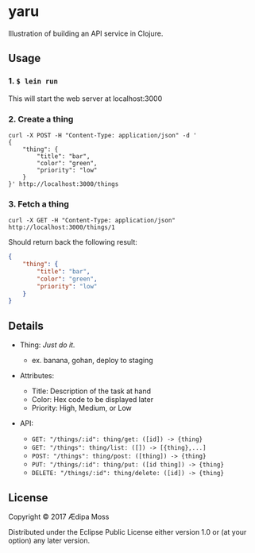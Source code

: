 # yaru

Illustration of building an API service in Clojure.

## Usage

### 1. `$ lein run`

This will start the web server at localhost:3000

### 2. Create a thing

```
curl -X POST -H "Content-Type: application/json" -d '
{
	"thing": {
		"title": "bar",
		"color": "green",
		"priority": "low"
	}
}' http://localhost:3000/things
```

### 3. Fetch a thing

```
curl -X GET -H "Content-Type: application/json" http://localhost:3000/things/1
```

Should return back the following result:

```json
{
	"thing": {
		"title": "bar",
		"color": "green",
		"priority": "low"
	}
}
```


## Details


* Thing: _Just do it._
  * ex. banana, gohan, deploy to staging

* Attributes:
  * Title: Description of the task at hand
  * Color: Hex code to be displayed later
  * Priority: High, Medium, or Low

* API:
  * `GET: "/things/:id": thing/get: ([id]) -> {thing}`
  * `GET: "/things": thing/list: ([]) -> [{thing},...]`
  * `POST: "/things": thing/post: ([thing]) -> {thing}`
  * `PUT: "/things/:id": thing/put: ([id thing]) -> {thing}`
  * `DELETE: "/things/:id": thing/delete: ([id]) -> {thing}`

## License

Copyright © 2017 Ædipa Moss

Distributed under the Eclipse Public License either version 1.0 or (at
your option) any later version.
